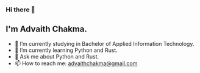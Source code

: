 ### Hi there 👋

## I'm Advaith Chakma.

- 🔭 I’m currently studying in Bachelor of Applied Information Technology.
- 🌱 I’m currently learning Python and Rust.
- 💬 Ask me about Python and Rust.
- 📫 How to reach me: advaithchakma@gmail.com


<!--
**advaithchakma/advaithchakma** is a ✨ _special_ ✨ repository because its `README.md` (this file) appears on your GitHub profile.

Here are some ideas to get you started:

- 🔭 I’m currently working on ...
- 🌱 I’m currently learning ...
- 👯 I’m looking to collaborate on ...
- 🤔 I’m looking for help with ...
- 💬 Ask me about ...
- 📫 How to reach me: ...
- 😄 Pronouns: ...
- ⚡ Fun fact: ...
-->
